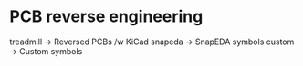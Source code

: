 # PCB reverse engineering

treadmill -> Reversed PCBs /w KiCad
snapeda -> SnapEDA symbols
custom -> Custom symbols
